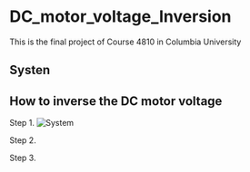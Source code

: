 # DC_motor_voltage_Inversion
This is the final project of Course 4810 in Columbia University

## Systen 


## How to inverse the DC motor voltage

Step 1. 
![System](https://github.com/Qincheng-Sheng/DC_motor_voltage_Inversion/picture/System.png?raw=true)

Step 2.

Step 3.
